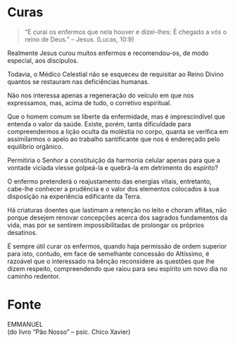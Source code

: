 # Curas

> “E curai os enfermos que nela houver e dizei-lhes: É chegado a vós o reino de Deus.”  – Jesus. (Lucas, 10:9)

Realmente Jesus curou muitos enfermos e recomendou-os, de modo especial, aos discípulos.

Todavia, o Médico Celestial não se esqueceu de requisitar ao Reino Divino quantos se restauram nas deficiências humanas.

Não nos interessa apenas a regeneração do veículo em que nos expressamos, mas, acima de tudo, o corretivo espiritual.

Que o homem comum se liberte da enfermidade, mas é imprescindível que entenda o valor da saúde. Existe, porém, tanta dificuldade para compreendermos a lição oculta da moléstia no corpo, quanta se verifica em assimilarmos o apelo ao trabalho santificante que nos é endereçado pelo equilíbrio orgânico.

Permitiria o Senhor a constituição da harmonia celular apenas para que a vontade viciada viesse golpeá-la e quebrá-la em detrimento do espírito?

O enfermo pretenderá o reajustamento das energias vitais, entretanto, cabe-lhe conhecer a prudência e o valor dos elementos colocados à sua disposição na experiência edificante da Terra.

Há criaturas doentes que lastimam a retenção no leito e choram aflitas, não porque desejem renovar concepções acerca dos sagrados fundamentos da vida, mas por se sentirem impossibilitadas de prolongar os próprios desatinos.

É sempre útil curar os enfermos, quando haja permissão de ordem superior para isto, contudo, em face de semelhante concessão do Altíssimo, é razoável que o interessado na bênção reconsidere as questões que lhe dizem respeito, compreendendo que raiou para seu espírito um novo dia no caminho redentor.

# Fonte
EMMANUEL  
(do livro “Pão Nosso” – psic. Chico Xavier)





